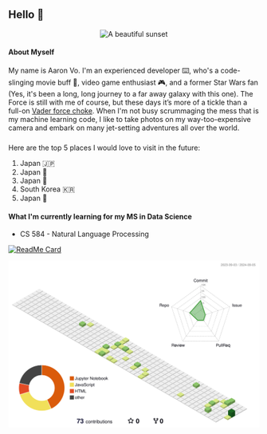 ## Hello :wave:

<div style="text-align: center;">
    <img src="https://i.imgur.com/hI5puNp.jpeg" alt="A beautiful sunset" style="width: 100%; height: 200px; object-fit: cover;" />
</div>  

#### About Myself
My name is Aaron Vo. I'm an experienced developer :keyboard:, who's a code-slinging movie buff :movie_camera:, video game  enthusiast :video_game:, and a former Star Wars fan (Yes, it's been a long, long journey to a far away galaxy with this one). The Force is still with me of course, but these days it’s more of a tickle than a full-on [Vader force choke](https://www.youtube.com/watch?v=6p4T7_XI7WM). When I'm not busy scrummaging the mess that is my machine learning code, I like to take photos on my way-too-expensive camera and embark on many jet-setting adventures all over the world. 
###

Here are the top 5 places I would love to visit in the future: 
1. Japan :jp:
2. Japan :mount_fuji:
3. Japan :japanese_castle:
4. South Korea :kr:
5. Japan :japan:

#### What I'm currently learning for my MS in Data Science
- CS 584 - Natural Language Processing

[![ReadMe Card](https://github-readme-stats.vercel.app/api/pin/?username=vodewey12&repo=CS-584-Natural-Language-Processing)](https://github.com/vodewey12/CS-584-Natural-Language-Processing)

![](./profile-3d-contrib/profile-green-animate.svg)